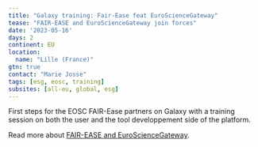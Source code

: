 ```yaml
---
title: "Galaxy training: Fair-Ease feat EuroScienceGateway"
tease: "FAIR-EASE and EuroScienceGateway join forces"
date: '2023-05-16'
days: 2
continent: EU
location:
  name: "Lille (France)"
gtn: true
contact: "Marie Josse"
tags: [esg, eosc, training]
subsites: [all-eu, global, esg]
---
```


First steps for the EOSC FAIR-Ease partners on Galaxy with a training session on both the user and the tool developpement side of the platform.

Read more about [FAIR-EASE and EuroScienceGateway](https://eosc.eu/news/stronger-together-fair-ease-and-eurosciencegateway-join-forces).
